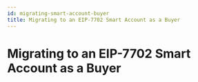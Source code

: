 ```yaml
---
id: migrating-smart-account-buyer
title: Migrating to an EIP-7702 Smart Account as a Buyer
---
```


# Migrating to an EIP-7702 Smart Account as a Buyer

